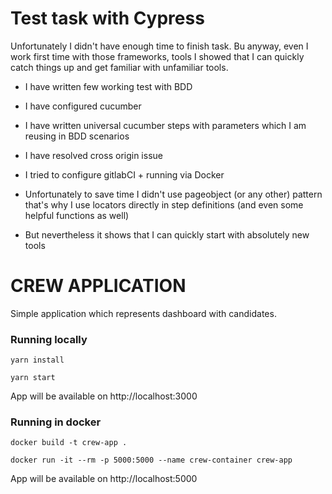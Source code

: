 # Test task with Cypress

Unfortunately I didn't have enough time to finish task. Bu anyway, even I work first time with those frameworks, tools I showed
that I can quickly catch things up and get familiar with unfamiliar tools.

- I have written few working test with BDD
- I have configured cucumber
- I have written universal cucumber steps with parameters which I am reusing in BDD scenarios
- I have resolved cross origin issue
- I tried to configure gitlabCI + running via Docker

- Unfortunately to save time I didn't use pageobject (or any other) pattern that's why I use locators directly in step definitions (and even some helpful functions as well)
- But nevertheless it shows that I can quickly start with absolutely new tools




# CREW APPLICATION

Simple application which represents dashboard with candidates.

### Running locally
`yarn install`

`yarn start`

App will be available on http://localhost:3000


### Running in docker
`docker build -t crew-app .`

`docker run -it --rm -p 5000:5000 --name crew-container crew-app`

App will be available on http://localhost:5000
